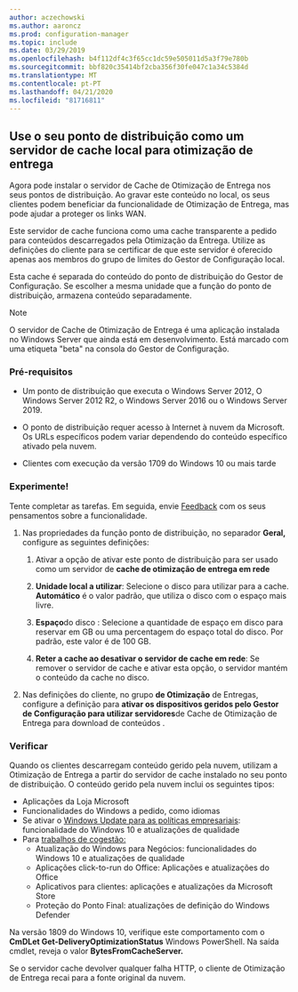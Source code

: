```yaml
---
author: aczechowski
ms.author: aaroncz
ms.prod: configuration-manager
ms.topic: include
ms.date: 03/29/2019
ms.openlocfilehash: b4f112df4c3f65cc1dc59e505011d5a3f79e780b
ms.sourcegitcommit: bbf820c35414bf2cba356f30fe047c1a34c5384d
ms.translationtype: MT
ms.contentlocale: pt-PT
ms.lasthandoff: 04/21/2020
ms.locfileid: "81716811"
---
```

## <a name="use-your-distribution-point-as-a-local-cache-server-for-delivery-optimization"></a><a name="bkmk_doinc"></a>Use o seu ponto de distribuição como um servidor de cache local para otimização de entrega
<!--3555764-->

Agora pode instalar o servidor de Cache de Otimização de Entrega nos seus pontos de distribuição. Ao gravar este conteúdo no local, os seus clientes podem beneficiar da funcionalidade de Otimização de Entrega, mas pode ajudar a proteger os links WAN. 

Este servidor de cache funciona como uma cache transparente a pedido para conteúdos descarregados pela Otimização da Entrega. Utilize as definições do cliente para se certificar de que este servidor é oferecido apenas aos membros do grupo de limites do Gestor de Configuração local. 

Esta cache é separada do conteúdo do ponto de distribuição do Gestor de Configuração. Se escolher a mesma unidade que a função do ponto de distribuição, armazena conteúdo separadamente. 

> [!Note]  
> O servidor de Cache de Otimização de Entrega é uma aplicação instalada no Windows Server que ainda está em desenvolvimento. Está marcado com uma etiqueta "beta" na consola do Gestor de Configuração.  


### <a name="prerequisites"></a>Pré-requisitos

- Um ponto de distribuição que executa o Windows Server 2012, O Windows Server 2012 R2, o Windows Server 2016 ou o Windows Server 2019.

- O ponto de distribuição requer acesso à Internet à nuvem da Microsoft. Os URLs específicos podem variar dependendo do conteúdo específico ativado pela nuvem. 

- Clientes com execução da versão 1709 do Windows 10 ou mais tarde


### <a name="try-it-out"></a>Experimente!

Tente completar as tarefas. Em seguida, envie [Feedback](../../../../understand/find-help.md#product-feedback) com os seus pensamentos sobre a funcionalidade.

1. Nas propriedades da função ponto de distribuição, no separador **Geral,** configure as seguintes definições:  

    1. Ativar a opção de ativar este ponto de distribuição para ser usado como um servidor de **cache de otimização de entrega em rede**  

    2. **Unidade local a utilizar**: Selecione o disco para utilizar para a cache. **Automático** é o valor padrão, que utiliza o disco com o espaço mais livre.  

    3. **Espaço**do disco : Selecione a quantidade de espaço em disco para reservar em GB ou uma percentagem do espaço total do disco. Por padrão, este valor é de 100 GB.

    4. **Reter a cache ao desativar o servidor de cache em rede**: Se remover o servidor de cache e ativar esta opção, o servidor mantém o conteúdo da cache no disco.  

2. Nas definições do cliente, no grupo **de Otimização** de Entregas, configure a definição para **ativar os dispositivos geridos pelo Gestor de Configuração para utilizar servidores**de Cache de Otimização de Entrega para download de conteúdos .  


### <a name="verify"></a>Verificar

Quando os clientes descarregam conteúdo gerido pela nuvem, utilizam a Otimização de Entrega a partir do servidor de cache instalado no seu ponto de distribuição. O conteúdo gerido pela nuvem inclui os seguintes tipos:
- Aplicações da Loja Microsoft
- Funcionalidades do Windows a pedido, como idiomas
- Se ativar o [Windows Update para as políticas empresariais](../../../../../sum/deploy-use/integrate-windows-update-for-business-windows-10.md): funcionalidade do Windows 10 e atualizações de qualidade
- Para [trabalhos de cogestão:](../../../../../comanage/workloads.md)
    - Atualização do Windows para Negócios: funcionalidades do Windows 10 e atualizações de qualidade
    - Aplicações click-to-run do Office: Aplicações e atualizações do Office
    - Aplicativos para clientes: aplicações e atualizações da Microsoft Store
    - Proteção do Ponto Final: atualizações de definição do Windows Defender

Na versão 1809 do Windows 10, verifique este comportamento com o **CmDLet Get-DeliveryOptimizationStatus** Windows PowerShell. Na saída cmdlet, reveja o valor **BytesFromCacheServer.** 

Se o servidor cache devolver qualquer falha HTTP, o cliente de Otimização de Entrega recai para a fonte original da nuvem.


